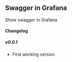 ## Swagger in Grafana

Show swagger in Grafana

#### Changelog

##### v0.0.1

- First working version


